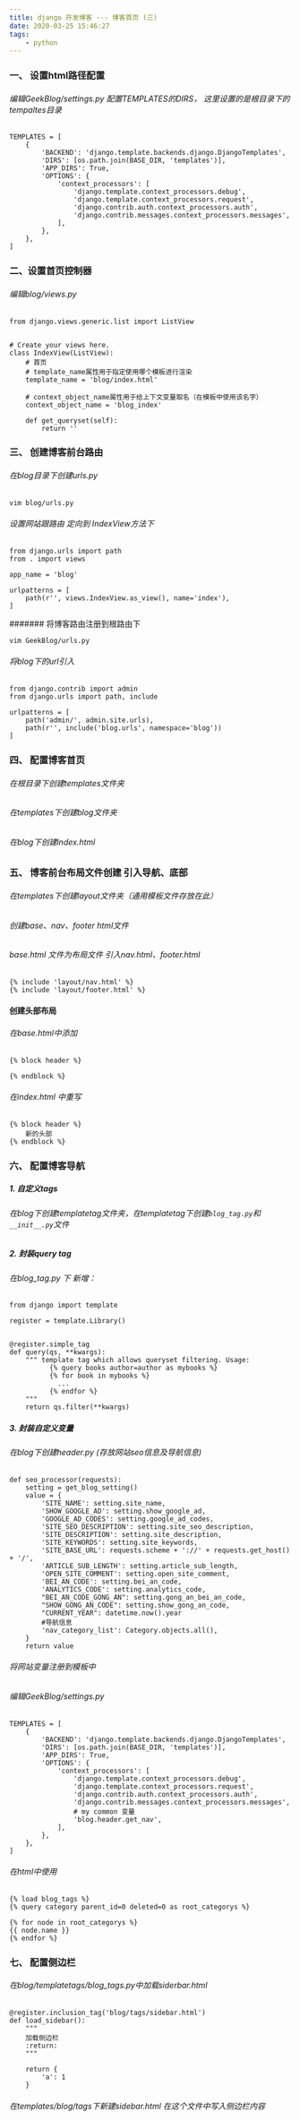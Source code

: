 ```yaml
---
title: django 开发博客 --- 博客首页 (三)
date: 2020-03-25 15:46:27
tags:
    - python
---
```


### 一、 设置html路径配置
###### 编辑GeekBlog/settings.py 配置TEMPLATES的DIRS， 这里设置的是根目录下的tempaltes目录
```
TEMPLATES = [
    {
        'BACKEND': 'django.template.backends.django.DjangoTemplates',
        'DIRS': [os.path.join(BASE_DIR, 'templates')],
        'APP_DIRS': True,
        'OPTIONS': {
            'context_processors': [
                'django.template.context_processors.debug',
                'django.template.context_processors.request',
                'django.contrib.auth.context_processors.auth',
                'django.contrib.messages.context_processors.messages',
            ],
        },
    },
]
```

<!-- more -->
### 二、设置首页控制器
###### 编辑blog/views.py
```
from django.views.generic.list import ListView


# Create your views here.
class IndexView(ListView):
    # 首页
    # template_name属性用于指定使用哪个模板进行渲染
    template_name = 'blog/index.html'

    # context_object_name属性用于给上下文变量取名（在模板中使用该名字）
    context_object_name = 'blog_index'

    def get_queryset(self):
        return ''
```
### 三、 创建博客前台路由
###### 在blog目录下创建urls.py
```
vim blog/urls.py
```
###### 设置网站跟路由 定向到 IndexView方法下
```
from django.urls import path
from . import views

app_name = 'blog'

urlpatterns = [
    path(r'', views.IndexView.as_view(), name='index'),
]
```
####### 将博客路由注册到根路由下
```
vim GeekBlog/urls.py
```
###### 将blog下的url引入
```
from django.contrib import admin
from django.urls import path, include

urlpatterns = [
    path('admin/', admin.site.urls),
    path(r'', include('blog.urls', namespace='blog'))
]
```
### 四、 配置博客首页
###### 在根目录下创建templates文件夹
###### 在templates下创建blog文件夹
###### 在blog下创建index.html

### 五、 博客前台布局文件创建  引入导航、底部
###### 在templates下创建layout文件夹（通用模板文件存放在此）
###### 创建base、nav、footer html文件
###### base.html 文件为布局文件 引入nav.html、footer.html
```
{% include 'layout/nav.html' %}
{% include 'layout/footer.html' %}
```
#### 创建头部布局
###### 在base.html中添加
```
{% block header %}

{% endblock %}
```
###### 在index.html 中重写
```
{% block header %}
    新的头部
{% endblock %}
```
### 六、 配置博客导航
##### 1. 自定义tags
###### 在blog下创建templatetag文件夹，在templatetag下创建`blog_tag.py`和`__init__.py`文件

##### 2. 封装query tag
###### 在blog_tag.py 下 新增：
```
from django import template

register = template.Library()


@register.simple_tag
def query(qs, **kwargs):
    """ template tag which allows queryset filtering. Usage:
          {% query books author=author as mybooks %}
          {% for book in mybooks %}
            ...
          {% endfor %}
    """
    return qs.filter(**kwargs)
```
##### 3. 封装自定义变量
###### 在blog下创建header.py (存放网站seo信息及导航信息)
```
def seo_processor(requests):
    setting = get_blog_setting()
    value = {
        'SITE_NAME': setting.site_name,
        'SHOW_GOOGLE_AD': setting.show_google_ad,
        'GOOGLE_AD_CODES': setting.google_ad_codes,
        'SITE_SEO_DESCRIPTION': setting.site_seo_description,
        'SITE_DESCRIPTION': setting.site_description,
        'SITE_KEYWORDS': setting.site_keywords,
        'SITE_BASE_URL': requests.scheme + '://' + requests.get_host() + '/',
        'ARTICLE_SUB_LENGTH': setting.article_sub_length,
        'OPEN_SITE_COMMENT': setting.open_site_comment,
        'BEI_AN_CODE': setting.bei_an_code,
        'ANALYTICS_CODE': setting.analytics_code,
        "BEI_AN_CODE_GONG_AN": setting.gong_an_bei_an_code,
        "SHOW_GONG_AN_CODE": setting.show_gong_an_code,
        "CURRENT_YEAR": datetime.now().year
        #导航信息
        'nav_category_list': Category.objects.all(),
    }
    return value

```
###### 将网站变量注册到模板中
###### 编辑GeekBlog/settings.py
```
TEMPLATES = [
    {
        'BACKEND': 'django.template.backends.django.DjangoTemplates',
        'DIRS': [os.path.join(BASE_DIR, 'templates')],
        'APP_DIRS': True,
        'OPTIONS': {
            'context_processors': [
                'django.template.context_processors.debug',
                'django.template.context_processors.request',
                'django.contrib.auth.context_processors.auth',
                'django.contrib.messages.context_processors.messages',
                # my common 变量
                'blog.header.get_nav',
            ],
        },
    },
]
```
###### 在html中使用
```
{% load blog_tags %}
{% query category parent_id=0 deleted=0 as root_categorys %}

{% for node in root_categorys %}
{{ node.name }}
{% endfor %}
```
### 七、 配置侧边栏
###### 在blog/templatetags/blog_tags.py中加载siderbar.html
```
@register.inclusion_tag('blog/tags/sidebar.html')
def load_sidebar():
    """
    加载侧边栏
    :return:
    """

    return {
        'a': 1
    }
```
###### 在templates/blog/tags下新建sidebar.html 在这个文件中写入侧边栏内容
